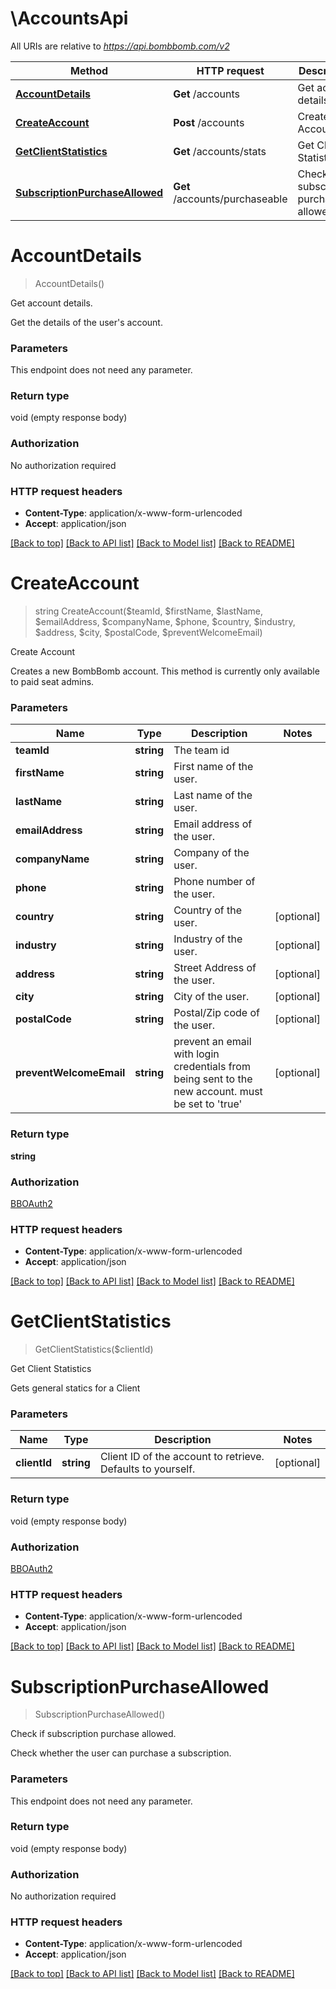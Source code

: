 # \AccountsApi

All URIs are relative to *https://api.bombbomb.com/v2*

Method | HTTP request | Description
------------- | ------------- | -------------
[**AccountDetails**](AccountsApi.md#AccountDetails) | **Get** /accounts | Get account details.
[**CreateAccount**](AccountsApi.md#CreateAccount) | **Post** /accounts | Create Account
[**GetClientStatistics**](AccountsApi.md#GetClientStatistics) | **Get** /accounts/stats | Get Client Statistics
[**SubscriptionPurchaseAllowed**](AccountsApi.md#SubscriptionPurchaseAllowed) | **Get** /accounts/purchaseable | Check if subscription purchase allowed.


# **AccountDetails**
> AccountDetails()

Get account details.

Get the details of the user's account.


### Parameters
This endpoint does not need any parameter.

### Return type

void (empty response body)

### Authorization

No authorization required

### HTTP request headers

 - **Content-Type**: application/x-www-form-urlencoded
 - **Accept**: application/json

[[Back to top]](#) [[Back to API list]](../README.md#documentation-for-api-endpoints) [[Back to Model list]](../README.md#documentation-for-models) [[Back to README]](../README.md)

# **CreateAccount**
> string CreateAccount($teamId, $firstName, $lastName, $emailAddress, $companyName, $phone, $country, $industry, $address, $city, $postalCode, $preventWelcomeEmail)

Create Account

Creates a new BombBomb account. This method is currently only available to paid seat admins.


### Parameters

Name | Type | Description  | Notes
------------- | ------------- | ------------- | -------------
 **teamId** | **string**| The team id | 
 **firstName** | **string**| First name of the user. | 
 **lastName** | **string**| Last name of the user. | 
 **emailAddress** | **string**| Email address of the user. | 
 **companyName** | **string**| Company of the user. | 
 **phone** | **string**| Phone number of the user. | 
 **country** | **string**| Country of the user. | [optional] 
 **industry** | **string**| Industry of the user. | [optional] 
 **address** | **string**| Street Address of the user. | [optional] 
 **city** | **string**| City of the user. | [optional] 
 **postalCode** | **string**| Postal/Zip code of the user. | [optional] 
 **preventWelcomeEmail** | **string**| prevent an email with login credentials from being sent to the new account. must be set to &#39;true&#39; | [optional] 

### Return type

**string**

### Authorization

[BBOAuth2](../README.md#BBOAuth2)

### HTTP request headers

 - **Content-Type**: application/x-www-form-urlencoded
 - **Accept**: application/json

[[Back to top]](#) [[Back to API list]](../README.md#documentation-for-api-endpoints) [[Back to Model list]](../README.md#documentation-for-models) [[Back to README]](../README.md)

# **GetClientStatistics**
> GetClientStatistics($clientId)

Get Client Statistics

Gets general statics for a Client


### Parameters

Name | Type | Description  | Notes
------------- | ------------- | ------------- | -------------
 **clientId** | **string**| Client ID of the account to retrieve. Defaults to yourself. | [optional] 

### Return type

void (empty response body)

### Authorization

[BBOAuth2](../README.md#BBOAuth2)

### HTTP request headers

 - **Content-Type**: application/x-www-form-urlencoded
 - **Accept**: application/json

[[Back to top]](#) [[Back to API list]](../README.md#documentation-for-api-endpoints) [[Back to Model list]](../README.md#documentation-for-models) [[Back to README]](../README.md)

# **SubscriptionPurchaseAllowed**
> SubscriptionPurchaseAllowed()

Check if subscription purchase allowed.

Check whether the user can purchase a subscription.


### Parameters
This endpoint does not need any parameter.

### Return type

void (empty response body)

### Authorization

No authorization required

### HTTP request headers

 - **Content-Type**: application/x-www-form-urlencoded
 - **Accept**: application/json

[[Back to top]](#) [[Back to API list]](../README.md#documentation-for-api-endpoints) [[Back to Model list]](../README.md#documentation-for-models) [[Back to README]](../README.md)


